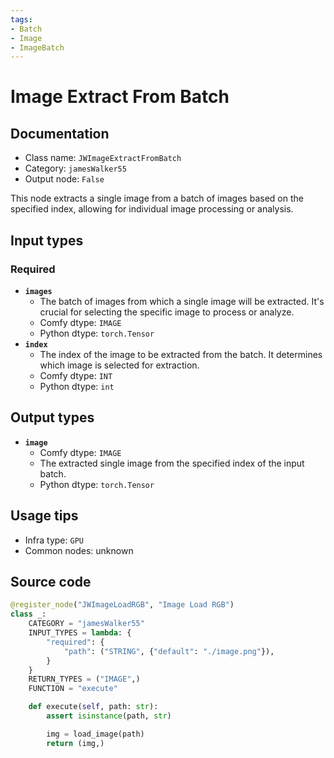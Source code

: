 ```yaml
---
tags:
- Batch
- Image
- ImageBatch
---
```


# Image Extract From Batch
## Documentation
- Class name: `JWImageExtractFromBatch`
- Category: `jamesWalker55`
- Output node: `False`

This node extracts a single image from a batch of images based on the specified index, allowing for individual image processing or analysis.
## Input types
### Required
- **`images`**
    - The batch of images from which a single image will be extracted. It's crucial for selecting the specific image to process or analyze.
    - Comfy dtype: `IMAGE`
    - Python dtype: `torch.Tensor`
- **`index`**
    - The index of the image to be extracted from the batch. It determines which image is selected for extraction.
    - Comfy dtype: `INT`
    - Python dtype: `int`
## Output types
- **`image`**
    - Comfy dtype: `IMAGE`
    - The extracted single image from the specified index of the input batch.
    - Python dtype: `torch.Tensor`
## Usage tips
- Infra type: `GPU`
- Common nodes: unknown


## Source code
```python
@register_node("JWImageLoadRGB", "Image Load RGB")
class _:
    CATEGORY = "jamesWalker55"
    INPUT_TYPES = lambda: {
        "required": {
            "path": ("STRING", {"default": "./image.png"}),
        }
    }
    RETURN_TYPES = ("IMAGE",)
    FUNCTION = "execute"

    def execute(self, path: str):
        assert isinstance(path, str)

        img = load_image(path)
        return (img,)

```
